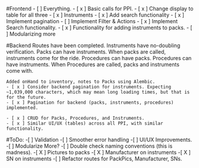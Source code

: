 #Frontend
    - [ ] Everything.
    - [ x ] Basic calls for PPI.
      - [ x ] Change display to table for all three
          - [ x ] Instruments
              - [ x ] Add search functionality
              - [ x ] Implement pagination
              - [ ] Implement Filter & Actions 
        - [ x ] Implement Search functionality.
        - [ x ] Functionality for adding instruments to packs.
    - [ ] Modularizing more


#Backend
    Routes have been completed.
    Instruments have no-doubling verification.
    Packs can have instruments.
        When packs are called, instruments come for the ride.
    Procedures can have packs.
    Procedures can have instruments.
        When Procedures are called, packs and instruments come with.

    Added onHand to inventory, notes to Packs using Alembic.
    - [ x ] Consider backend pagination for instruments. Expecting ~1,039,000 characters, which may mean long loading times, but that is for the future.
    - [ x ] Pagination for backend (packs, instruments, procedures) implemented.

    - [ x ] CRUD for Packs, Procedures, and Instruments.
    - [ x ] Similar UI/UX (tables) across all PPI, with similar functionality.

#ToDo:
    -[ ] Validation
    -[ ] Smoother error handling
    -[ ] UI/UX Improvements.
    -[ ] Modularize More?
    -[ ] Double check naming conventions (this is madness).
    -[ X ] Pictures to packs
    -[ X ] Manufacturer on instruments
    -[ X ] SN on instruments
        -[ ] Refactor routes for PackPics, Manufacturer, SNs. 
